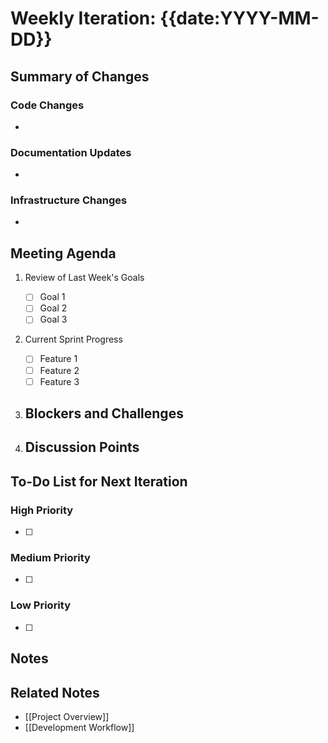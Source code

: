 # Weekly Iteration: {{date:YYYY-MM-DD}}

## Summary of Changes
<!-- This section will be automatically populated based on git commits and code changes -->
### Code Changes
- 

### Documentation Updates
- 

### Infrastructure Changes
- 

## Meeting Agenda
1. Review of Last Week's Goals
   - [ ] Goal 1
   - [ ] Goal 2
   - [ ] Goal 3

2. Current Sprint Progress
   - [ ] Feature 1
   - [ ] Feature 2
   - [ ] Feature 3

3. Blockers and Challenges
   - 

4. Discussion Points
   - 

## To-Do List for Next Iteration
### High Priority
- [ ] 

### Medium Priority
- [ ] 

### Low Priority
- [ ] 

## Notes
<!-- Add any additional notes or decisions made during the meeting -->

## Related Notes
- [[Project Overview]]
- [[Development Workflow]] 
